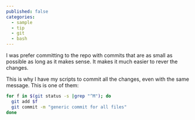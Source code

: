 ```yaml
---
published: false
categories:
  - sample
  - tip
  - git
  - bash
---
```


I was prefer committing to the repo with commits that are as small as possible as long as it makes sense. It makes it much easier to rever the changes.

This is why I have my scripts to commit all the changes, even with the same message. This is one of them:

```bash
for f in $(git status -s |grep "^M"); do
  git add $f
  git commit -m "generic commit for all files"
done
```

